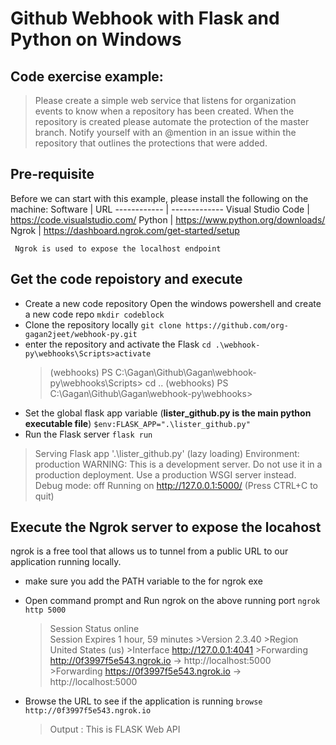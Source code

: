 # Github Webhook with Flask and Python on Windows

## Code exercise example:
> Please create a simple web service that listens for organization events to know when a repository has been created. When the repository is created please automate the protection of the master branch. Notify yourself with an @mention in an issue within the repository that outlines the protections that were added.

## Pre-requisite
Before we can start with this example, please install the following on the machine:
Software | URL
------------ | -------------
Visual Studio Code | https://code.visualstudio.com/
Python | https://www.python.org/downloads/
Ngrok | https://dashboard.ngrok.com/get-started/setup

` Ngrok is used to expose the localhost endpoint`

## Get the code repoistory and execute
* Create a new code repository
  Open the windows powershell and create a new code repo `mkdir codeblock`
* Clone the repository locally
  `git clone https://github.com/org-gagan2jeet/webhook-py.git`
* enter the repository and activate the Flask 
  `cd .\webhook-py\webhooks\Scripts>activate`
  >(webhooks) PS C:\Gagan\Github\Gagan\webhook-py\webhooks\Scripts> cd ..
  >(webhooks) PS C:\Gagan\Github\Gagan\webhook-py\webhooks>
* Set the global flask app variable (**lister_github.py is the main python executable file**)
  `$env:FLASK_APP=".\lister_github.py"`
* Run the Flask server
  `flask run`
 > Serving Flask app '.\\lister_github.py' (lazy loading)
 > Environment: production
 >   WARNING: This is a development server. Do not use it in a production deployment.
 >   Use a production WSGI server instead.
 > Debug mode: off
 > Running on http://127.0.0.1:5000/ (Press CTRL+C to quit)


 ## Execute the Ngrok server to expose the locahost
 ngrok is a free tool that allows us to tunnel from a public URL to our application running locally.

 * make sure you add the PATH variable to the for ngrok exe

 * Open command prompt and Run ngrok on the above running port
   `ngrok http 5000`

   >Session Status                online          
   >Session Expires               1 hour, 59 minutes                                                                        >Version                       2.3.40                                                                                    >Region                        United States (us)                                                                        >Interface                     http://127.0.0.1:4041                                                                     >Forwarding                    http://0f3997f5e543.ngrok.io -> http://localhost:5000                                     >Forwarding                    https://0f3997f5e543.ngrok.io -> http://localhost:5000

 * Browse the URL to see if the application is running
   `browse http://0f3997f5e543.ngrok.io`

   > Output : This is FLASK Web API
